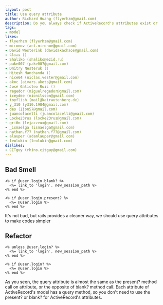 ```yaml
---
layout: post
title: Use query attribute
author: Richard Huang (flyerhzm@gmail.com)
description: Do you always check if ActiveRecord's attributes exist or not by nil?, blank? or present? ? Don't do that again, rails provides a cleaner way by query attribute
tags:
- model
likes:
- flyerhzm (flyerhzm@gmail.com)
- mironov (ant.mironov@gmail.com)
- David Westerink (davidakachaos@gmail.com)
- นีโอเคน ()
- Shaliko (shaliko@ezid.ru)
- pake007 (pake007@gmail.com)
- Dmitry Nesteruk ()
- Hitesh Manchanda ()
- nice64 (niclas.vester@gmail.com)
- akoc (aivars.akots@gmail.com)
- José Galisteo Ruiz ()
- regedor (miguelregedor@gmail.com)
- iceydee (mionilsson@gmail.com)
- toyflish (mail@kairautenberg.de)
- y_310 (y310.1984@gmail.com)
- des (Ijon57@gmail.com)
- juancolacelli (juancolacelli@gmail.com)
- Locke23rus (locke23rus@gmail.com)
- gri0n (lejazzeux@gmail.com)
- _ismaelga (ismaelga@gmail.com)
- nathan.f77 (nathan.f77@gmail.com)
- alauper (adamlauper@gmail.com)
- leolukin (leolukin@gmail.com)
dislikes:
- CITguy (rhino.citguy@gmail.com)
---
```

Bad Smell
---------

    <% if @user.login.blank? %>
      <%= link_to 'login', new_session_path %>
    <% end %>
    
    <% if @user.login.present? %>
      <%= @user.login %>
    <% end %>

It's not bad, but rails provides a cleaner way, we should use query attributes to make codes simpler

Refactor
--------

    <% unless @user.login? %>
      <%= link_to 'login', new_session_path %>
    <% end %>
    
    <% if @user.login? %>
      <%= @user.login %>
    <% end %>

As you seen, the query attribute is almost the same as the present? method call on attribute, or the opposite of blank? method call. Each attribute of ActiveRecord's model has a query method, so you don't need to use the present? or blank? for ActiveRecord's attributes.
